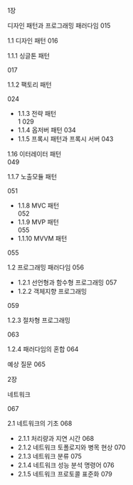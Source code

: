 1장

디자인 패턴과 프로그래밍 패러다임 015

1.1 디자인 패턴 016

1.1.1 싱글톤 패턴

017

1.1.2 팩토리 패턴

024

- 1.1.3 전략 패턴  
    1 029
- 1.1.4 옵저버 패턴 034
- 1.1.5 프록시 패턴과 프록시 서버 043

1.16 이터레이터 패턴  
049

1.1.7 노출모듈 패턴

051

- 1.1.8 MVC 패턴  
    052
- 1.1.9 MVP 패턴  
    055
- 1.1.10 MVVM 패턴

055

1.2 프로그래밍 패러다임 056

- 1.2.1 선언형과 함수형 프로그래밍 057
- 1.2.2 객체지향 프로그래밍

059

1.2.3 절차형 프로그래밍

063

1.2.4 패러다임의 혼합 064

예상 질문 065

2장

네트워크

067

2.1 네트워크의 기초 068

- 2.1.1 처리량과 지연 시간 068
- 2.1.2 네트워크 토폴로지와 병목 현상 070
- 2.1.3 네트워크 분류 075
- 2.1.4 네트워크 성능 분석 명령어 076
- 2.1.5 네트워크 프로토콜 표준화 079